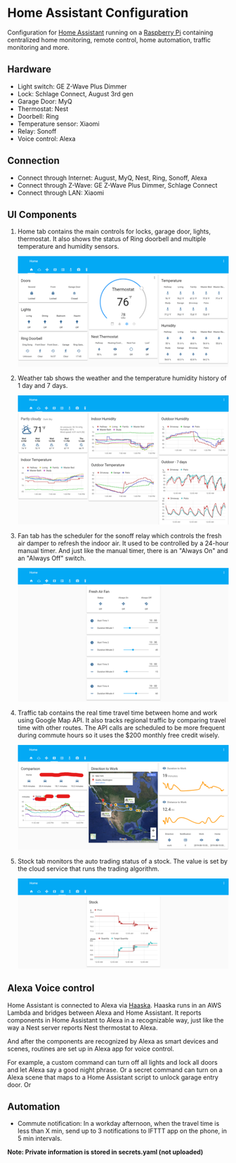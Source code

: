 # Home Assistant Configuration

Configuration for [Home Assistant](https://home-assistant.io/) running on a [Raspberry Pi](https://www.raspberrypi.org/products/raspberry-pi-3-model-b/) containing centralized home monitoring, remote control, home automation, traffic monitoring and more.

## Hardware

* Light switch: GE Z-Wave Plus Dimmer
* Lock: Schlage Connect, August 3rd gen
* Garage Door: MyQ
* Thermostat: Nest
* Doorbell: Ring
* Temperature sensor: Xiaomi
* Relay: Sonoff
* Voice control: Alexa

## Connection

* Connect through Internet: August, MyQ, Nest, Ring, Sonoff, Alexa
* Connect through Z-Wave: GE Z-Wave Plus Dimmer, Schlage Connect
* Connect through LAN: Xiaomi

## UI Components

1. Home tab contains the main controls for locks, garage door, lights, thermostat. It also shows the status of Ring doorbell and multiple temperature and humidity sensors.

    ![Home](screenshots/home.png)

2. Weather tab shows the weather and the temperature humidity history of 1 day and 7 days.

    ![Weather](screenshots/weather.png)

3. Fan tab has the scheduler for the sonoff relay which controls the fresh air damper to refresh the indoor air. It used to be controlled by a 24-hour manual timer. And just like the manual timer, there is an "Always On" and an "Always Off" switch.

    ![Fan](screenshots/fan.png)

4. Traffic tab contains the real time travel time between home and work using Google Map API. It also tracks regional traffic by comparing travel time with other routes. The API calls are scheduled to be more frequent during commute hours so it uses the $200 monthly free credit wisely.

    ![Traffic](screenshots/traffic.png)

5. Stock tab monitors the auto trading status of a stock. The value is set by the cloud service that runs the trading algorithm.

    ![Stock](screenshots/stock.png)

## Alexa Voice control

Home Assistant is connected to Alexa via [Haaska](https://github.com/auchter/haaska). Haaska runs in an AWS Lambda and bridges between Alexa and Home Assistant. It reports components in Home Assistant to Alexa in a recognizable way, just like the way a Nest server reports Nest thermostat to Alexa.

And after the components are recognized by Alexa as smart devices and scenes, routines are set up in Alexa app for voice control.

For example, a custom command can turn off all lights and lock all doors and let Alexa say a good night phrase. Or a secret command can turn on a Alexa scene that maps to a Home Assistant script to unlock garage entry door. Or 

## Automation

* Commute notification: In a workday afternoon, when the travel time is less than X min, send up to 3 notifications to IFTTT app on the phone, in 5 min intervals.

**Note: Private information is stored in secrets.yaml (not uploaded)**